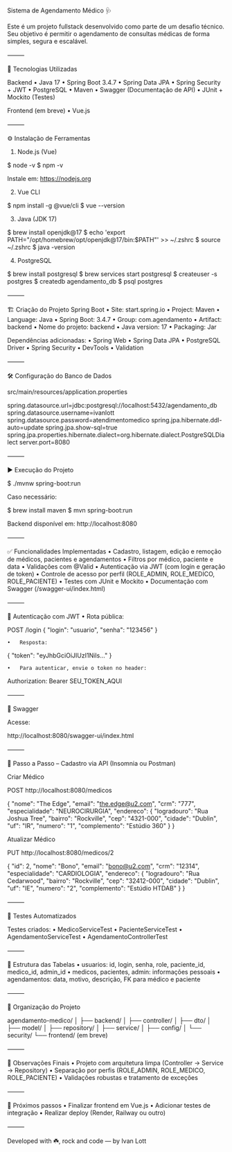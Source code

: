 Sistema de Agendamento Médico 🩺

Este é um projeto fullstack desenvolvido como parte de um desafio técnico. Seu objetivo é permitir o agendamento de consultas médicas de forma simples, segura e escalável.

⸻

🧰 Tecnologias Utilizadas

Backend
	•	Java 17
	•	Spring Boot 3.4.7
	•	Spring Data JPA
	•	Spring Security + JWT
	•	PostgreSQL
	•	Maven
	•	Swagger (Documentação de API)
	•	JUnit + Mockito (Testes)

Frontend (em breve)
	•	Vue.js

⸻

⚙️ Instalação de Ferramentas

1. Node.js (Vue)

$ node -v
$ npm -v

Instale em: https://nodejs.org

2. Vue CLI

$ npm install -g @vue/cli
$ vue --version

3. Java (JDK 17)

$ brew install openjdk@17
$ echo 'export PATH="/opt/homebrew/opt/openjdk@17/bin:$PATH"' >> ~/.zshrc
$ source ~/.zshrc
$ java -version

4. PostgreSQL

$ brew install postgresql
$ brew services start postgresql
$ createuser -s postgres
$ createdb agendamento_db
$ psql postgres


⸻

🏗️ Criação do Projeto Spring Boot
	•	Site: start.spring.io
	•	Project: Maven
	•	Language: Java
	•	Spring Boot: 3.4.7
	•	Group: com.agendamento
	•	Artifact: backend
	•	Nome do projeto: backend
	•	Java version: 17
	•	Packaging: Jar

Dependências adicionadas:
	•	Spring Web
	•	Spring Data JPA
	•	PostgreSQL Driver
	•	Spring Security
	•	DevTools
	•	Validation

⸻

🛠️ Configuração do Banco de Dados

src/main/resources/application.properties

spring.datasource.url=jdbc:postgresql://localhost:5432/agendamento_db
spring.datasource.username=ivanlott
spring.datasource.password=atendimentomedico
spring.jpa.hibernate.ddl-auto=update
spring.jpa.show-sql=true
spring.jpa.properties.hibernate.dialect=org.hibernate.dialect.PostgreSQLDialect
server.port=8080


⸻

▶️ Execução do Projeto

$ ./mvnw spring-boot:run

Caso necessário:

$ brew install maven
$ mvn spring-boot:run

Backend disponível em: http://localhost:8080

⸻

✅ Funcionalidades Implementadas
	•	Cadastro, listagem, edição e remoção de médicos, pacientes e agendamentos
	•	Filtros por médico, paciente e data
	•	Validações com @Valid
	•	Autenticação via JWT (com login e geração de token)
	•	Controle de acesso por perfil (ROLE_ADMIN, ROLE_MEDICO, ROLE_PACIENTE)
	•	Testes com JUnit e Mockito
	•	Documentação com Swagger (/swagger-ui/index.html)

⸻

🔐 Autenticação com JWT
	•	Rota pública:

POST /login
{
  "login": "usuario",
  "senha": "123456"
}

	•	Resposta:

{
  "token": "eyJhbGciOiJIUzI1NiIs..."
}

	•	Para autenticar, envie o token no header:

Authorization: Bearer SEU_TOKEN_AQUI


⸻

📄 Swagger

Acesse:

http://localhost:8080/swagger-ui/index.html


⸻

🔁 Passo a Passo – Cadastro via API (Insomnia ou Postman)

Criar Médico

POST http://localhost:8080/medicos

{
  "nome": "The Edge",
  "email": "the.edge@u2.com",
  "crm": "777",
  "especialidade": "NEUROCIRURGIA",
  "endereco": {
    "logradouro": "Rua Joshua Tree",
    "bairro": "Rockville",
    "cep": "4321-000",
    "cidade": "Dublin",
    "uf": "IR",
    "numero": "1",
    "complemento": "Estúdio 360"
  }
}

Atualizar Médico

PUT http://localhost:8080/medicos/2

{
  "id": 2,
  "nome": "Bono",
  "email": "bono@u2.com",
  "crm": "12314",
  "especialidade": "CARDIOLOGIA",
  "endereco": {
    "logradouro": "Rua Cedarwood",
    "bairro": "Rockville",
    "cep": "32412-000",
    "cidade": "Dublin",
    "uf": "IE",
    "numero": "2",
    "complemento": "Estúdio HTDAB"
  }
}


⸻

🧪 Testes Automatizados

Testes criados:
	•	MedicoServiceTest
	•	PacienteServiceTest
	•	AgendamentoServiceTest
	•	AgendamentoControllerTest

⸻

🧾 Estrutura das Tabelas
	•	usuarios: id, login, senha, role, paciente_id, medico_id, admin_id
	•	medicos, pacientes, admin: informações pessoais
	•	agendamentos: data, motivo, descrição, FK para médico e paciente

⸻

🧭 Organização do Projeto

agendamento-medico/
│
├── backend/
│   ├── controller/
│   ├── dto/
│   ├── model/
│   ├── repository/
│   ├── service/
│   ├── config/
│   └── security/
└── frontend/ (em breve)


⸻

📌 Observações Finais
	•	Projeto com arquitetura limpa (Controller → Service → Repository)
	•	Separação por perfis (ROLE_ADMIN, ROLE_MEDICO, ROLE_PACIENTE)
	•	Validações robustas e tratamento de exceções

⸻

🎯 Próximos passos
	•	Finalizar frontend em Vue.js
	•	Adicionar testes de integração
	•	Realizar deploy (Render, Railway ou outro)

⸻

Developed with ☘️, rock and code — by Ivan Lott